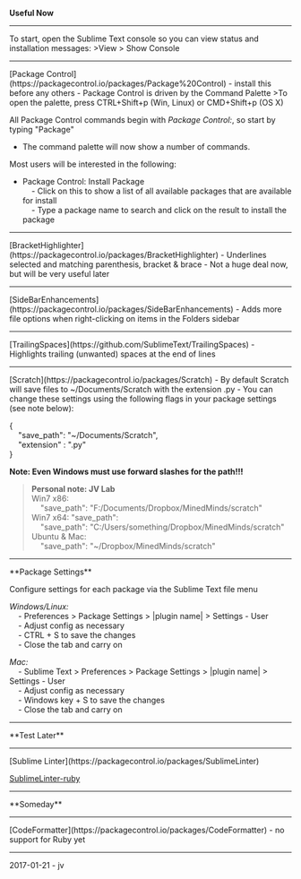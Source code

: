 **Useful Now**
<hr>
To start, open the Sublime Text console so you can view status and installation messages:
>View > Show Console  
<hr>
[Package Control](https://packagecontrol.io/packages/Package%20Control)  
- install this before any others  
- Package Control is driven by the Command Palette  
>To open the palette, press CTRL+Shift+p (Win, Linux) or CMD+Shift+p (OS X)  

All Package Control commands begin with *Package Control:*, so start by typing "Package"  
- The command palette will now show a number of commands.

Most users will be interested in the following:  
- Package Control: Install Package  
&nbsp;&nbsp;&nbsp;&nbsp;- Click on this to show a list of all available packages that are available for install  
&nbsp;&nbsp;&nbsp;&nbsp;- Type a package name to search and click on the result to install the package
<hr>
[BracketHighlighter](https://packagecontrol.io/packages/BracketHighlighter)  
- Underlines selected and matching parenthesis, bracket & brace  
- Not a huge deal now, but will be very useful later
<hr>
[SideBarEnhancements](https://packagecontrol.io/packages/SideBarEnhancements)  
- Adds more file options when right-clicking on items in the Folders sidebar  
<hr>
[TrailingSpaces](https://github.com/SublimeText/TrailingSpaces)  
- Highlights trailing (unwanted) spaces at the end of lines  
<hr>
[Scratch](https://packagecontrol.io/packages/Scratch)  
- By default Scratch will save files to ~/Documents/Scratch with the extension .py  
- You can change these settings using the following flags in your package settings (see note below):  

{  
&nbsp;&nbsp;&nbsp;&nbsp;"save_path": "~/Documents/Scratch",  
&nbsp;&nbsp;&nbsp;&nbsp;"extension" : ".py"  
}

**Note: Even Windows must use forward slashes for the path!!!**

>**Personal note: JV Lab**  
Win7 x86:  
&nbsp;&nbsp;&nbsp;&nbsp;"save_path": "F:/Documents/Dropbox/MinedMinds/scratch"  
Win7 x64: "save_path":  
&nbsp;&nbsp;&nbsp;&nbsp;"save_path": "C:/Users/something/Dropbox/MinedMinds/scratch"  
Ubuntu & Mac:  
&nbsp;&nbsp;&nbsp;&nbsp;"save_path": "~/Dropbox/MinedMinds/scratch"  
<hr>
**Package Settings**

Configure settings for each package via the Sublime Text file menu

*Windows/Linux:*  
&nbsp;&nbsp;&nbsp;&nbsp;- Preferences > Package Settings > |plugin name| > Settings - User  
&nbsp;&nbsp;&nbsp;&nbsp;- Adjust config as necessary  
&nbsp;&nbsp;&nbsp;&nbsp;- CTRL + S to save the changes  
&nbsp;&nbsp;&nbsp;&nbsp;- Close the tab and carry on  

*Mac:*  
&nbsp;&nbsp;&nbsp;&nbsp;- Sublime Text > Preferences > Package Settings > |plugin name| > Settings - User  
&nbsp;&nbsp;&nbsp;&nbsp;- Adjust config as necessary  
&nbsp;&nbsp;&nbsp;&nbsp;- Windows key + S to save the changes  
&nbsp;&nbsp;&nbsp;&nbsp;- Close the tab and carry on  
<hr>
**Test Later**
<hr>
[Sublime Linter](https://packagecontrol.io/packages/SublimeLinter)

[SublimeLinter-ruby](https://packagecontrol.io/packages/SublimeLinter-ruby)
<hr>
**Someday**
<hr>
[CodeFormatter](https://packagecontrol.io/packages/CodeFormatter)
- no support for Ruby yet
<hr>
2017-01-21 - jv